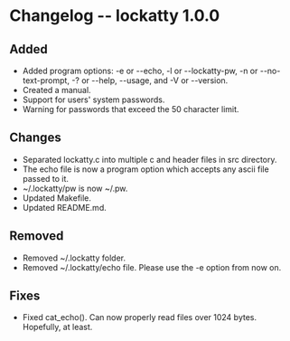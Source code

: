 # Changelog -- lockatty 1.0.0

## Added
* Added program options: -e or --echo, -l or --lockatty-pw, -n or --no-text-prompt, -? or --help, --usage, and
-V or --version.
* Created a manual.
* Support for users' system passwords.
* Warning for passwords that exceed the 50 character limit.

## Changes
* Separated lockatty.c into multiple c and header files in src directory.
* The echo file is now a program option which accepts any ascii file passed to it.
* ~/.lockatty/pw is now ~/.pw.
* Updated Makefile.
* Updated README.md.

## Removed
* Removed ~/.lockatty folder.
* Removed ~/.lockatty/echo file. Please use the -e option from now on.

## Fixes
* Fixed cat_echo(). Can now properly read files over 1024 bytes. Hopefully, at least.

